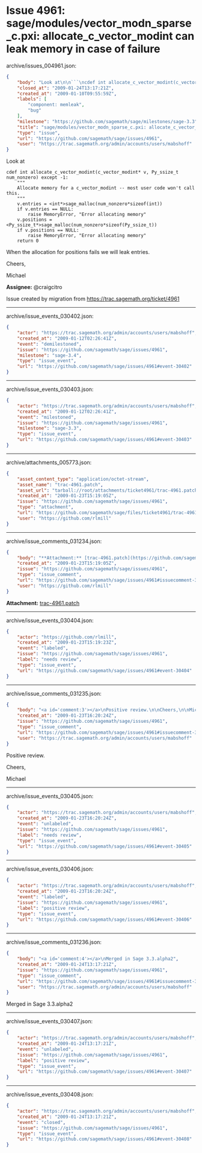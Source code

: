 # Issue 4961: sage/modules/vector_modn_sparse_c.pxi: allocate_c_vector_modint can leak memory in case of failure

archive/issues_004961.json:
```json
{
    "body": "Look at\n\n```\ncdef int allocate_c_vector_modint(c_vector_modint* v, Py_ssize_t num_nonzero) except -1:\n    \"\"\"\n    Allocate memory for a c_vector_modint -- most user code won't call this.\n    \"\"\"\n    v.entries = <int*>sage_malloc(num_nonzero*sizeof(int))\n    if v.entries == NULL:\n        raise MemoryError, \"Error allocating memory\"\n    v.positions = <Py_ssize_t*>sage_malloc(num_nonzero*sizeof(Py_ssize_t))\n    if v.positions == NULL:\n        raise MemoryError, \"Error allocating memory\"\n    return 0\n```\n\nWhen the allocation for positions fails we will leak entries.\n\nCheers,\n\nMichael\n\n**Assignee:** @craigcitro\n\nIssue created by migration from https://trac.sagemath.org/ticket/4961\n\n",
    "closed_at": "2009-01-24T13:17:21Z",
    "created_at": "2009-01-10T09:55:59Z",
    "labels": [
        "component: memleak",
        "bug"
    ],
    "milestone": "https://github.com/sagemath/sage/milestones/sage-3.3",
    "title": "sage/modules/vector_modn_sparse_c.pxi: allocate_c_vector_modint can leak memory in case of failure",
    "type": "issue",
    "url": "https://github.com/sagemath/sage/issues/4961",
    "user": "https://trac.sagemath.org/admin/accounts/users/mabshoff"
}
```
Look at

```
cdef int allocate_c_vector_modint(c_vector_modint* v, Py_ssize_t num_nonzero) except -1:
    """
    Allocate memory for a c_vector_modint -- most user code won't call this.
    """
    v.entries = <int*>sage_malloc(num_nonzero*sizeof(int))
    if v.entries == NULL:
        raise MemoryError, "Error allocating memory"
    v.positions = <Py_ssize_t*>sage_malloc(num_nonzero*sizeof(Py_ssize_t))
    if v.positions == NULL:
        raise MemoryError, "Error allocating memory"
    return 0
```

When the allocation for positions fails we will leak entries.

Cheers,

Michael

**Assignee:** @craigcitro

Issue created by migration from https://trac.sagemath.org/ticket/4961





---

archive/issue_events_030402.json:
```json
{
    "actor": "https://trac.sagemath.org/admin/accounts/users/mabshoff",
    "created_at": "2009-01-12T02:26:41Z",
    "event": "demilestoned",
    "issue": "https://github.com/sagemath/sage/issues/4961",
    "milestone": "sage-3.4",
    "type": "issue_event",
    "url": "https://github.com/sagemath/sage/issues/4961#event-30402"
}
```



---

archive/issue_events_030403.json:
```json
{
    "actor": "https://trac.sagemath.org/admin/accounts/users/mabshoff",
    "created_at": "2009-01-12T02:26:41Z",
    "event": "milestoned",
    "issue": "https://github.com/sagemath/sage/issues/4961",
    "milestone": "sage-3.3",
    "type": "issue_event",
    "url": "https://github.com/sagemath/sage/issues/4961#event-30403"
}
```



---

archive/attachments_005773.json:
```json
{
    "asset_content_type": "application/octet-stream",
    "asset_name": "trac-4961.patch",
    "asset_url": "tarball://root/attachments/ticket4961/trac-4961.patch",
    "created_at": "2009-01-23T15:19:05Z",
    "issue": "https://github.com/sagemath/sage/issues/4961",
    "type": "attachment",
    "url": "https://github.com/sagemath/sage/files/ticket4961/trac-4961.patch",
    "user": "https://github.com/rlmill"
}
```



---

archive/issue_comments_031234.json:
```json
{
    "body": "**Attachment:** [trac-4961.patch](https://github.com/sagemath/sage/files/ticket4961/trac-4961.patch)",
    "created_at": "2009-01-23T15:19:05Z",
    "issue": "https://github.com/sagemath/sage/issues/4961",
    "type": "issue_comment",
    "url": "https://github.com/sagemath/sage/issues/4961#issuecomment-31234",
    "user": "https://github.com/rlmill"
}
```

**Attachment:** [trac-4961.patch](https://github.com/sagemath/sage/files/ticket4961/trac-4961.patch)



---

archive/issue_events_030404.json:
```json
{
    "actor": "https://github.com/rlmill",
    "created_at": "2009-01-23T15:19:23Z",
    "event": "labeled",
    "issue": "https://github.com/sagemath/sage/issues/4961",
    "label": "needs review",
    "type": "issue_event",
    "url": "https://github.com/sagemath/sage/issues/4961#event-30404"
}
```



---

archive/issue_comments_031235.json:
```json
{
    "body": "<a id='comment:3'></a>\nPositive review.\n\nCheers,\n\nMichael",
    "created_at": "2009-01-23T16:20:24Z",
    "issue": "https://github.com/sagemath/sage/issues/4961",
    "type": "issue_comment",
    "url": "https://github.com/sagemath/sage/issues/4961#issuecomment-31235",
    "user": "https://trac.sagemath.org/admin/accounts/users/mabshoff"
}
```

<a id='comment:3'></a>
Positive review.

Cheers,

Michael



---

archive/issue_events_030405.json:
```json
{
    "actor": "https://trac.sagemath.org/admin/accounts/users/mabshoff",
    "created_at": "2009-01-23T16:20:24Z",
    "event": "unlabeled",
    "issue": "https://github.com/sagemath/sage/issues/4961",
    "label": "needs review",
    "type": "issue_event",
    "url": "https://github.com/sagemath/sage/issues/4961#event-30405"
}
```



---

archive/issue_events_030406.json:
```json
{
    "actor": "https://trac.sagemath.org/admin/accounts/users/mabshoff",
    "created_at": "2009-01-23T16:20:24Z",
    "event": "labeled",
    "issue": "https://github.com/sagemath/sage/issues/4961",
    "label": "positive review",
    "type": "issue_event",
    "url": "https://github.com/sagemath/sage/issues/4961#event-30406"
}
```



---

archive/issue_comments_031236.json:
```json
{
    "body": "<a id='comment:4'></a>\nMerged in Sage 3.3.alpha2",
    "created_at": "2009-01-24T13:17:21Z",
    "issue": "https://github.com/sagemath/sage/issues/4961",
    "type": "issue_comment",
    "url": "https://github.com/sagemath/sage/issues/4961#issuecomment-31236",
    "user": "https://trac.sagemath.org/admin/accounts/users/mabshoff"
}
```

<a id='comment:4'></a>
Merged in Sage 3.3.alpha2



---

archive/issue_events_030407.json:
```json
{
    "actor": "https://trac.sagemath.org/admin/accounts/users/mabshoff",
    "created_at": "2009-01-24T13:17:21Z",
    "event": "unlabeled",
    "issue": "https://github.com/sagemath/sage/issues/4961",
    "label": "positive review",
    "type": "issue_event",
    "url": "https://github.com/sagemath/sage/issues/4961#event-30407"
}
```



---

archive/issue_events_030408.json:
```json
{
    "actor": "https://trac.sagemath.org/admin/accounts/users/mabshoff",
    "created_at": "2009-01-24T13:17:21Z",
    "event": "closed",
    "issue": "https://github.com/sagemath/sage/issues/4961",
    "type": "issue_event",
    "url": "https://github.com/sagemath/sage/issues/4961#event-30408"
}
```
